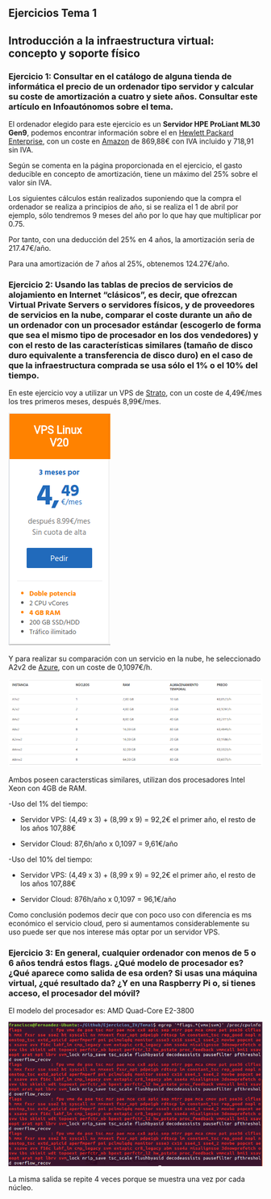 ## Ejercicios Tema 1

## Introducción a la infraestructura virtual: concepto y soporte físico

### Ejercicio 1: Consultar en el catálogo de alguna tienda de informática el precio de un ordenador tipo servidor y calcular su coste de amortización a cuatro y siete años. Consultar este artículo en Infoautónomos sobre el tema.

El ordenador elegido para este ejercicio es un **Servidor HPE ProLiant ML30 Gen9**, podemos encontrar información sobre el en
[Hewlett Packard Enterprise](https://www.hpe.com/es/es/product-catalog/servers/proliant-servers/pip.hpe-proliant-ml30-gen9-server.1008556812.html), 
con un coste en [Amazon](https://www.amazon.es/Hewlett-Packard-Enterprise-ProLiant-E3-1220V5/dp/B01C6Z1T1A/ref=pd_lpo_sbs_147_t_0?_encoding=UTF8&psc=1&refRID=9D5J8FVDPG4M836XS2RN) 
de 869,88€ con IVA incluido y 718,91 sin IVA.

Según se comenta en la página proporcionada en el ejercicio, el gasto deducible en concepto de amortización, tiene un máximo del 25% sobre el valor sin IVA.

Los siguientes cálculos están realizados suponiendo que la compra el ordenador se realiza a principios de año, si se realiza
el 1 de abril por ejemplo, sólo tendremos 9 meses del año por lo que hay que multiplicar por 0.75.

Por tanto, con una deducción del 25% en 4 años, la amortización sería de 217.47€/año.

Para una amortización de 7 años al 25%, obtenemos 124.27€/año.

### Ejercicio 2: Usando las tablas de precios de servicios de alojamiento en Internet “clásicos”, es decir, que ofrezcan Virtual Private Servers o servidores físicos, y de proveedores de servicios en la nube, comparar el coste durante un año de un ordenador con un procesador estándar (escogerlo de forma que sea el mismo tipo de procesador en los dos vendedores) y con el resto de las características similares (tamaño de disco duro equivalente a transferencia de disco duro) en el caso de que la infraestructura comprada se usa sólo el 1% o el 10% del tiempo.

En este ejercicio voy a utilizar un VPS de [Strato](https://www.strato.es/vps-linux/), con un coste de 4,49€/mes los tres primeros meses, después 8,99€/mes.

![curl](https://github.com/franfermi/Ejercicios_IV/blob/master/Tema1/Capturas/precios_VPS.png)

Y para realizar su comparación con un servicio en la nube, he seleccionado A2v2 de [Azure](https://azure.microsoft.com/es-es/pricing/details/cloud-services/), con un coste de 0,1097€/h.

![curl](https://github.com/franfermi/Ejercicios_IV/blob/master/Tema1/Capturas/precios_cloud_azure.png)

Ambos poseen caractersticas similares, utilizan dos procesadores Intel Xeon con 4GB de RAM.

-Uso del 1% del tiempo:

* Servidor VPS: (4,49 x 3) + (8,99 x 9) = 92,2€ el primer año, el resto de los años 107,88€

* Servidor Cloud: 87,6h/año x 0,1097 = 9,61€/año

-Uso del 10% del tiempo:

* Servidor VPS: (4,49 x 3) + (8,99 x 9) = 92,2€ el primer año, el resto de los años 107,88€

* Servidor Cloud: 876h/año x 0,1097 = 96,1€/año

Como conclusión podemos decir que con poco uso con diferencia es ms económico el servicio cloud, pero si aumentamos considerablemente su uso puede ser que nos interese más optar por un servidor VPS.

### Ejercicio 3: En general, cualquier ordenador con menos de 5 o 6 años tendrá estos flags. ¿Qué modelo de procesador es? ¿Qué aparece como salida de esa orden? Si usas una máquina virtual, ¿qué resultado da? ¿Y en una Raspberry Pi o, si tienes acceso, el procesador del móvil?

El modelo del procesador es: AMD Quad-Core E2-3800

![curl](https://github.com/franfermi/Ejercicios_IV/blob/master/Tema1/Capturas/flags.png)

La misma salida se repite 4 veces porque se muestra una vez por cada núcleo.
